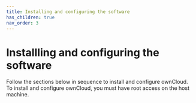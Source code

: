 ```yaml
---
title: Installing and configuring the software
has_children: true
nav_order: 3
---
```


# Installling and configuring the software

Follow the sections below in sequence to install and configure ownCloud. To install and configure ownCloud, you must have root access on the host machine.